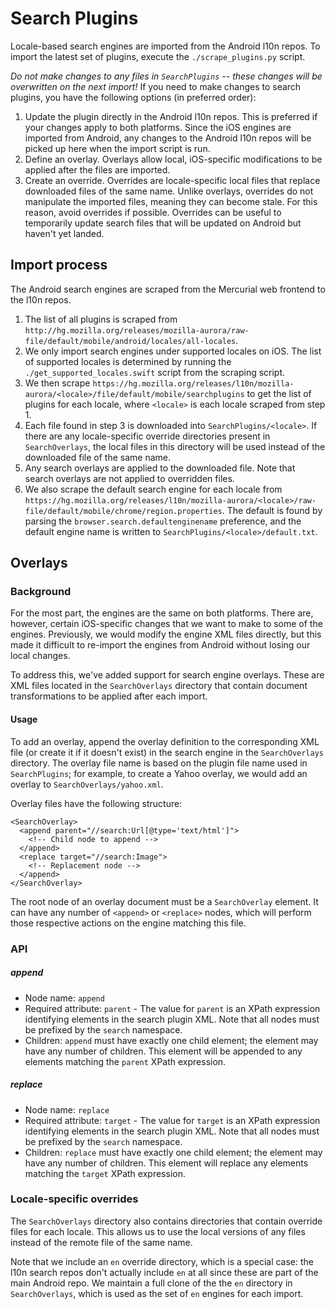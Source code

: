 # Search Plugins

Locale-based search engines are imported from the Android l10n repos. To import the latest set of plugins, execute the `./scrape_plugins.py` script.

*Do not make changes to any files in `SearchPlugins` -- these changes will be overwritten on the next import!* If you need to make changes to search plugins, you have the following options (in preferred order):

1. Update the plugin directly in the Android l10n repos. This is preferred if your changes apply to both platforms. Since the iOS engines are imported from Android, any changes to the Android l10n repos will be picked up here when the import script is run.
2. Define an overlay. Overlays allow local, iOS-specific modifications to be applied after the files are imported.
3. Create an override. Overrides are locale-specific local files that replace downloaded files of the same name. Unlike overlays, overrides do not manipulate the imported files, meaning they can become stale. For this reason, avoid overrides if possible. Overrides can be useful to temporarily update search files that will be updated on Android but haven't yet landed.

## Import process
The Android search engines are scraped from the Mercurial web frontend to the l10n repos.

1. The list of all plugins is scraped from `http://hg.mozilla.org/releases/mozilla-aurora/raw-file/default/mobile/android/locales/all-locales`.
2. We only import search engines under supported locales on iOS. The list of supported locales is determined by running the `./get_supported_locales.swift` script from the scraping script.
3. We then scrape `https://hg.mozilla.org/releases/l10n/mozilla-aurora/<locale>/file/default/mobile/searchplugins` to get the list of plugins for each locale, where `<locale>` is each locale scraped from step 1.
4. Each file found in step 3 is downloaded into `SearchPlugins/<locale>`. If there are any locale-specific override directories present in `SearchOverlays`, the local files in this directory will be used instead of the downloaded file of the same name.
5. Any search overlays are applied to the downloaded file. Note that search overlays are not applied to overridden files.
6. We also scrape the default search engine for each locale from `https://hg.mozilla.org/releases/l10n/mozilla-aurora/<locale>/raw-file/default/mobile/chrome/region.properties`. The default is found by parsing the `browser.search.defaultenginename` preference, and the default engine name is written to `SearchPlugins/<locale>/default.txt`.

## Overlays

### Background
For the most part, the engines are the same on both platforms. There are, however, certain iOS-specific changes that we want to make to some of the engines. Previously, we would modify the engine XML files directly, but this made it difficult to re-import the engines from Android without losing our local changes.

To address this, we've added support for search engine overlays. These are XML files located in the `SearchOverlays` directory that contain document transformations to be applied after each import.

#### Usage
To add an overlay, append the overlay definition to the corresponding XML file (or create it if it doesn't exist) in the search engine in the `SearchOverlays` directory. The overlay file name is based on the plugin file name used in `SearchPlugins`; for example, to create a Yahoo overlay, we would add an overlay to `SearchOverlays/yahoo.xml`.

Overlay files have the following structure:
```
<SearchOverlay>
  <append parent="//search:Url[@type='text/html']">
    <!-- Child node to append -->
  </append>
  <replace target="//search:Image">
    <!-- Replacement node -->
  </append>
</SearchOverlay>
```

The root node of an overlay document must be a `SearchOverlay` element. It can have any number of `<append>` or `<replace>` nodes, which will perform those respective actions on the engine matching this file.

### API

##### append
* Node name: `append`
* Required attribute: `parent` - The value for `parent` is an XPath expression identifying elements in the search plugin XML. Note that all nodes must be prefixed by the `search` namespace.
* Children: `append` must have exactly one child element; the element may have any number of children. This element will be appended to any elements matching the `parent` XPath expression.

##### replace
* Node name: `replace`
* Required attribute: `target` - The value for `target` is an XPath expression identifying elements in the search plugin XML. Note that all nodes must be prefixed by the `search` namespace.
* Children: `replace` must have exactly one child element; the element may have any number of children. This element will replace any elements matching the `target` XPath expression.

### Locale-specific overrides
The `SearchOverlays` directory also contains directories that contain override files for each locale. This allows us to use the local versions of any files instead of the remote file of the same name.

Note that we include an `en` override directory, which is a special case: the l10n search repos don't actually include `en` at all since these are part of the main Android repo. We maintain a full clone of the the `en` directory in `SearchOverlays`, which is used as the set of `en` engines for each import.
